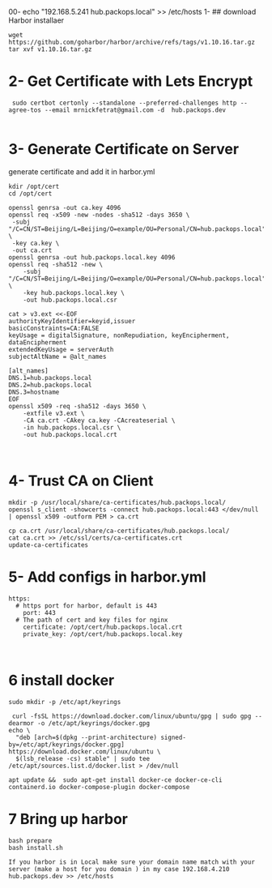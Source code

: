 00- echo "192.168.5.241 hub.packops.local" >> /etc/hosts
1- ## download Harbor installaer
```
wget https://github.com/goharbor/harbor/archive/refs/tags/v1.10.16.tar.gz
tar xvf v1.10.16.tar.gz
```


# 2- Get Certificate with Lets Encrypt 
```
 sudo certbot certonly --standalone --preferred-challenges http --agree-tos --email mrnickfetrat@gmail.com -d  hub.packops.dev
 
 ```
 
#  3- Generate Certificate on Server 

generate  certificate and add it in  harbor.yml
```
kdir /opt/cert
cd /opt/cert

openssl genrsa -out ca.key 4096
openssl req -x509 -new -nodes -sha512 -days 3650 \
 -subj "/C=CN/ST=Beijing/L=Beijing/O=example/OU=Personal/CN=hub.packops.local" \
 -key ca.key \
 -out ca.crt
openssl genrsa -out hub.packops.local.key 4096
openssl req -sha512 -new \
    -subj "/C=CN/ST=Beijing/L=Beijing/O=example/OU=Personal/CN=hub.packops.local" \
    -key hub.packops.local.key \
    -out hub.packops.local.csr

cat > v3.ext <<-EOF
authorityKeyIdentifier=keyid,issuer
basicConstraints=CA:FALSE
keyUsage = digitalSignature, nonRepudiation, keyEncipherment, dataEncipherment
extendedKeyUsage = serverAuth
subjectAltName = @alt_names

[alt_names]
DNS.1=hub.packops.local
DNS.2=hub.packops.local
DNS.3=hostname
EOF
openssl x509 -req -sha512 -days 3650 \
    -extfile v3.ext \
    -CA ca.crt -CAkey ca.key -CAcreateserial \
    -in hub.packops.local.csr \
    -out hub.packops.local.crt



```
# 4- Trust CA on Client 
```
mkdir -p /usr/local/share/ca-certificates/hub.packops.local/
openssl s_client -showcerts -connect hub.packops.local:443 </dev/null | openssl x509 -outform PEM > ca.crt

cp ca.crt /usr/local/share/ca-certificates/hub.packops.local/
cat ca.crt >> /etc/ssl/certs/ca-certificates.crt
update-ca-certificates
```
# 5- Add configs in harbor.yml
```
https:
  # https port for harbor, default is 443
    port: 443
  # The path of cert and key files for nginx
    certificate: /opt/cert/hub.packops.local.crt
    private_key: /opt/cert/hub.packops.local.key



```


# 6  install docker 
```
sudo mkdir -p /etc/apt/keyrings

 curl -fsSL https://download.docker.com/linux/ubuntu/gpg | sudo gpg --dearmor -o /etc/apt/keyrings/docker.gpg
echo \
  "deb [arch=$(dpkg --print-architecture) signed-by=/etc/apt/keyrings/docker.gpg] https://download.docker.com/linux/ubuntu \
  $(lsb_release -cs) stable" | sudo tee /etc/apt/sources.list.d/docker.list > /dev/null

apt update &&  sudo apt-get install docker-ce docker-ce-cli containerd.io docker-compose-plugin docker-compose
```
# 7 Bring up harbor 

```
bash prepare
bash install.sh
```

``If you harbor is in Local make sure your domain name match with your server (make a host for you domain ) in my case 192.168.4.210 hub.packops.dev >> /etc/hosts ``

